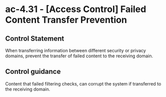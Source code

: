 # ac-4.31 - \[Access Control\] Failed Content Transfer Prevention

## Control Statement

When transferring information between different security or privacy domains, prevent the transfer of failed content to the receiving domain.

## Control guidance

Content that failed filtering checks, can corrupt the system if transferred to the receiving domain.
